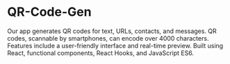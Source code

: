 # QR-Code-Gen
Our app generates QR codes for text, URLs, contacts, and messages. QR codes, scannable by smartphones, can encode over 4000 characters. Features include a user-friendly interface and real-time preview. Built using React, functional components, React Hooks, and JavaScript ES6.

